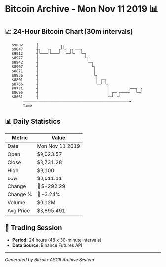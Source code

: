 # Bitcoin Archive - Mon Nov 11 2019 📊

## 📈 24-Hour Bitcoin Chart (30m intervals)

```
   $9082      ┤          ┌┐                                    
   $9047      ┼┐   ┌┐   ┌┘└┐ ┌┐┌──┐                            
   $9012      ┤└───┘└───┘  └─┘└┘  └─┐                          
   $8977      ┤                     └┐                         
   $8942      ┤                      └─┐                       
   $8907      ┤                        └┐                      
   $8871      ┤                         │                      
   $8836      ┤                         └┐                     
   $8801      ┤                          │ ┌─┐                 
   $8766      ┤                          └─┘ └┐                
   $8731      ┤                               │         ┌──┐ ┌ 
   $8696      ┤                               │ ┌─┐┌────┘  └─┘ 
   $8661      ┤                               └─┘ └┘           
        ────────────────────────────────────────────────→
        Time
```

## 📊 Daily Statistics

| Metric | Value |
|--------|-------|
| Date | Mon Nov 11 2019 |
| Open | $9,023.57 |
| Close | $8,731.28 |
| High | $9,100 |
| Low | $8,611.11 |
| Change | 🔴 $-292.29 |
| Change % | 🔴 -3.24% |
| Volume | $0.12M |
| Avg Price | $8,895.491 |

## 📅 Trading Session

- **Period:** 24 hours (48 x 30-minute intervals)
- **Data Source:** Binance Futures API

---
*Generated by Bitcoin-ASCII Archive System*
